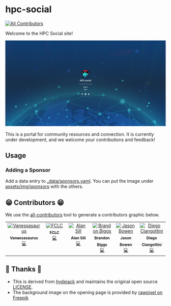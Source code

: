 # hpc-social

<!-- ALL-CONTRIBUTORS-BADGE:START - Do not remove or modify this section -->
[![All Contributors](https://img.shields.io/badge/all_contributors-6-orange.svg?style=flat-square)](#contributors-)
<!-- ALL-CONTRIBUTORS-BADGE:END -->

Welcome to the HPC Social site!

![assets/img/portal.png](assets/img/portal.png)

This is a portal for community resources and connection. It is currently
under development, and we welcome your contributions and feedback!

## Usage

### Adding a Sponsor

Add a data entry to [_data/sponsors.yaml](_data/sponsors.yaml). You can put the image 
under [assets/img/sponsors](assets/img/sponsors) with the others.

## 😁️ Contributors 😁️

We use the [all-contributors](https://github.com/all-contributors/all-contributors)
tool to generate a contributors graphic below.

<!-- ALL-CONTRIBUTORS-LIST:START - Do not remove or modify this section -->
<!-- prettier-ignore-start -->
<!-- markdownlint-disable -->
<table>
  <tbody>
    <tr>
      <td align="center" valign="top" width="14.28%"><a href="https://vsoch.github.io"><img src="https://avatars.githubusercontent.com/u/814322?v=4?s=100" width="100px;" alt="Vanessasaurus"/><br /><sub><b>Vanessasaurus</b></sub></a><br /><a href="https://github.com/hpc-social/hpc-social.github.io/commits?author=vsoch" title="Code">💻</a></td>
      <td align="center" valign="top" width="14.28%"><a href="https://github.com/FCLC"><img src="https://avatars.githubusercontent.com/u/20584423?v=4?s=100" width="100px;" alt="FCLC"/><br /><sub><b>FCLC</b></sub></a><br /><a href="https://github.com/hpc-social/hpc-social.github.io/commits?author=FCLC" title="Code">💻</a></td>
      <td align="center" valign="top" width="14.28%"><a href="nsfcac.org or www.depts.ttu.edu/hpcc/"><img src="https://avatars.githubusercontent.com/u/2364484?v=4?s=100" width="100px;" alt="Alan Sill"/><br /><sub><b>Alan Sill</b></sub></a><br /><a href="https://github.com/hpc-social/hpc-social.github.io/commits?author=alansill" title="Code">💻</a></td>
      <td align="center" valign="top" width="14.28%"><a href="https://github.com/brandonbiggs"><img src="https://avatars.githubusercontent.com/u/34954680?v=4?s=100" width="100px;" alt="Brandon Biggs"/><br /><sub><b>Brandon Biggs</b></sub></a><br /><a href="https://github.com/hpc-social/hpc-social.github.io/commits?author=brandonbiggs" title="Code">💻</a></td>
      <td align="center" valign="top" width="14.28%"><a href="https://git.sr.ht/~jbowen"><img src="https://avatars.githubusercontent.com/u/1063858?v=4?s=100" width="100px;" alt="Jason Bowen"/><br /><sub><b>Jason Bowen</b></sub></a><br /><a href="https://github.com/hpc-social/hpc-social.github.io/commits?author=jwbowen" title="Code">💻</a></td>
      <td align="center" valign="top" width="14.28%"><a href="https://github.com/dciangot"><img src="https://avatars.githubusercontent.com/u/4144326?v=4?s=100" width="100px;" alt="Diego Ciangottini"/><br /><sub><b>Diego Ciangottini</b></sub></a><br /><a href="https://github.com/hpc-social/hpc-social.github.io/commits?author=dciangot" title="Code">💻</a></td>
    </tr>
  </tbody>
</table>

<!-- markdownlint-restore -->
<!-- prettier-ignore-end -->

<!-- ALL-CONTRIBUTORS-LIST:END -->


## 🎨️ Thanks 🎨️

- This is derived from [hydejack](https://github.com/hydecorp/hydejack)
and maintains the original open source [LICENSE](LICENSE).
- The background image on the opening page is provided by [rawpixel on Freepik](https://www.freepik.com/free-vector/worldwide-connection-blue-background-illustration-vector_3842188.htm#query=data%20center&position=39&from_view=search&track=sph#position=39&query=data%20center)

